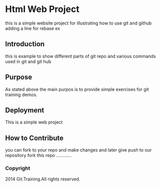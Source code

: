# Html Web Project
this is a simple website project for illustrating how to use git and github adding a line for rebase ex
## Introduction
this is example to show different parts of git repo and various commands used in git and git hub
## Purpose
As stated above the main purpos is to provide simple exercises for git training demos.
## Deployment
This is a simple web project 
## How to Contribute
you can fork to your repo and make changes and later give push to our repository 
fork this repo
............

### Copyright
2014 Git.Training.All rights reserved.